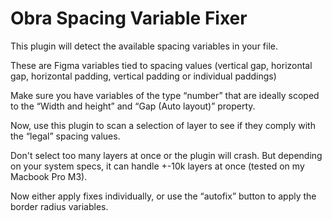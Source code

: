 # Obra Spacing Variable Fixer

This plugin will detect the available spacing variables in your file.

These are Figma variables tied to spacing values (vertical gap, horizontal gap, horizontal padding, vertical padding or individual paddings)

Make sure you have variables of the type “number” that are ideally scoped to the “Width and height” and “Gap (Auto layout)” property.

Now, use this plugin to scan a selection of layer to see if they comply with the “legal” spacing values.

Don't select too many layers at once or the plugin will crash. But depending on your system specs, it can handle +-10k layers at once (tested on my Macbook Pro M3).

Now either apply fixes individually, or use the “autofix” button to apply the border radius variables.
